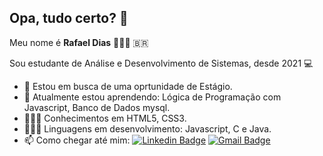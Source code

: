 ## Opa, tudo certo? 👋

Meu nome é **Rafael Dias** 👩🏿‍💻 🇧🇷

Sou estudante de Análise e Desenvolvimento de Sistemas, desde 2021 💻

- 🔭 Estou em busca de uma oprtunidade de Estágio.
- 🌱 Atualmente estou aprendendo: Lógica de Programação com Javascript, Banco de Dados mysql.
- 👩🏿‍💻 Conhecimentos em HTML5, CSS3.
- 👩🏿‍💻 Linguagens em desenvolvimento: Javascript, C e Java.
- 📫 Como chegar até mim:  [![Linkedin Badge](https://img.shields.io/badge/-LinkedIn-blue?style=flat-square&logo=Linkedin&logoColor=white&link=https://www.linkedin.com/in/rafaeldias0934//)](https://www.linkedin.com/in/rafaeldias0934/)  [![Gmail Badge](https://img.shields.io/badge/-Gmail-c14438?style=flat-square&logo=Gmail&logoColor=white&link=mailto:rafaeldias0934@gmail.com)](mailto:rafaeldias0934@gmail.com)


